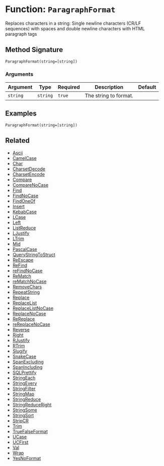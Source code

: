 [comment]: # (Note: This documentation is generated dynamically in the build process.  To modify the contents, change the javadoc on the _invoke method of the BIF class)

# Function: `ParagraphFormat`

Replaces characters in a string: Single newline characters (CR/LF sequences) with spaces and double newline characters with HTML paragraph tags

## Method Signature

```
ParagraphFormat(string=[string])
```

### Arguments


| Argument | Type | Required | Description | Default |
|----------|------|----------|-------------|---------|
| `string` | `string` | `true` | The string to format. |  |

## Examples

```
ParagraphFormat(string=[string])
```

## Related

  * [Ascii](./Ascii.md)
  * [CamelCase](./CamelCase.md)
  * [Char](./Char.md)
  * [CharsetDecode](./CharsetDecode.md)
  * [CharsetEncode](./CharsetEncode.md)
  * [Compare](./Compare.md)
  * [CompareNoCase](./CompareNoCase.md)
  * [Find](./Find.md)
  * [FindNoCase](./FindNoCase.md)
  * [FindOneOf](./FindOneOf.md)
  * [Insert](./Insert.md)
  * [KebabCase](./KebabCase.md)
  * [LCase](./LCase.md)
  * [Left](./Left.md)
  * [ListReduce](./ListReduce.md)
  * [LJustify](./LJustify.md)
  * [LTrim](./LTrim.md)
  * [Mid](./Mid.md)
  * [PascalCase](./PascalCase.md)
  * [QueryStringToStruct](./QueryStringToStruct.md)
  * [ReEscape](./ReEscape.md)
  * [ReFind](./ReFind.md)
  * [reFindNoCase](./reFindNoCase.md)
  * [ReMatch](./ReMatch.md)
  * [reMatchNoCase](./reMatchNoCase.md)
  * [RemoveChars](./RemoveChars.md)
  * [RepeatString](./RepeatString.md)
  * [Replace](./Replace.md)
  * [ReplaceList](./ReplaceList.md)
  * [ReplaceListNoCase](./ReplaceListNoCase.md)
  * [ReplaceNoCase](./ReplaceNoCase.md)
  * [ReReplace](./ReReplace.md)
  * [reReplaceNoCase](./reReplaceNoCase.md)
  * [Reverse](./Reverse.md)
  * [Right](./Right.md)
  * [RJustify](./RJustify.md)
  * [RTrim](./RTrim.md)
  * [Slugify](./Slugify.md)
  * [SnakeCase](./SnakeCase.md)
  * [SpanExcluding](./SpanExcluding.md)
  * [SpanIncluding](./SpanIncluding.md)
  * [SQLPrettify](./SQLPrettify.md)
  * [StringEach](./StringEach.md)
  * [StringEvery](./StringEvery.md)
  * [StringFilter](./StringFilter.md)
  * [StringMap](./StringMap.md)
  * [StringReduce](./StringReduce.md)
  * [StringReduceRight](./StringReduceRight.md)
  * [StringSome](./StringSome.md)
  * [StringSort](./StringSort.md)
  * [StripCR](./StripCR.md)
  * [Trim](./Trim.md)
  * [TrueFalseFormat](./TrueFalseFormat.md)
  * [UCase](./UCase.md)
  * [UCFirst](./UCFirst.md)
  * [Val](./Val.md)
  * [Wrap](./Wrap.md)
  * [YesNoFormat](./YesNoFormat.md)
